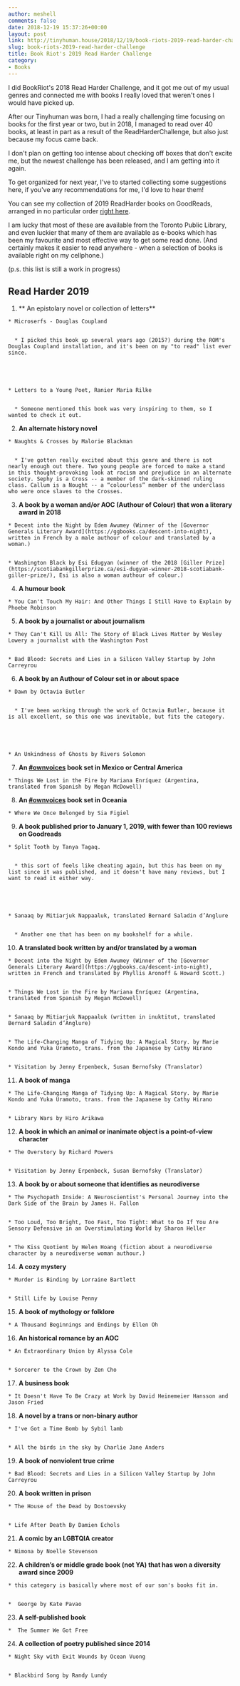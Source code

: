 ```yaml
---
author: meshell
comments: false
date: 2018-12-19 15:37:26+00:00
layout: post
link: http://tinyhuman.house/2018/12/19/book-riots-2019-read-harder-challenge/
slug: book-riots-2019-read-harder-challenge
title: Book Riot's 2019 Read Harder Challenge
category:
- Books
---
```


I did BookRiot's 2018 Read Harder Challenge, and it got me out of my usual genres and connected me with books I really loved that weren't ones I would have picked up.

After our Tinyhuman was born, I had a really challenging time focusing on books for the first year or two, but in 2018, I managed to read over 40 books, at least in part as a result of the ReadHarderChallenge, but also just because my focus came back.

I don't plan on getting too intense about checking off boxes that don't excite me, but the newest challenge has been released, and I am getting into it again.

To get organized for next year, I've to started collecting some suggestions here, if you've any recommendations for me, I'd love to hear them!

You can see my collection of 2019 ReadHarder books on GoodReads, arranged in no particular order [right here](https://www.goodreads.com/review/list/2388071-michelle?shelf=read-harder-2019).

I am lucky that most of these are available from the Toronto Public Library, and even luckier that many of them are available as e-books which has been my favourite and most effective way to get some read done. (And certainly makes it easier to read anywhere - when a selection of books is available right on my cellphone.)

(p.s. this list is still a work in progress)


## **Read Harder 2019**






  1. ** An epistolary novel or collection of letters**


    * Microserfs - Douglas Coupland


      * I picked this book up several years ago (2015?) during the ROM's Douglas Coupland installation, and it's been on my "to read" list ever since.





    * Letters to a Young Poet, Ranier Maria Rilke


      * Someone mentioned this book was very inspiring to them, so I wanted to check it out.








  2. **An alternate history novel**


    * Naughts & Crosses by Malorie Blackman


      * I've gotten really excited about this genre and there is not nearly enough out there. Two young people are forced to make a stand in this thought-provoking look at racism and prejudice in an alternate society. Sephy is a Cross -- a member of the dark-skinned ruling class. Callum is a Nought -- a “colourless” member of the underclass who were once slaves to the Crosses.








  3. **A book by a woman and/or AOC (Authour of Colour) that won a literary award in 2018**


    * Decent into the Night by Edem Awumey (Winner of the [Governor Generals Literary Award](https://ggbooks.ca/descent-into-night), written in French by a male authour of colour and translated by a woman.)


    * Washington Black by Esi Edugyan (winner of the 2018 [Giller Prize](https://scotiabankgillerprize.ca/esi-dugyan-winner-2018-scotiabank-giller-prize/), Esi is also a woman authour of colour.)





  4. **A humour book**


    * You Can't Touch My Hair: And Other Things I Still Have to Explain by Phoebe Robinson





  5. **A book by a journalist or about journalism**


    * They Can't Kill Us All: The Story of Black Lives Matter by Wesley Lowery a journalist with the Washington Post


    * Bad Blood: Secrets and Lies in a Silicon Valley Startup by John Carreyrou





  6. **A book by an Authour of Colour set in or about space**


    * Dawn by Octavia Butler


      * I've been working through the work of Octavia Butler, because it is all excellent, so this one was inevitable, but fits the category.





    * An Unkindness of Ghosts by Rivers Solomon





  7. **An [#ownvoices](http://www.corinneduyvis.net/ownvoices/) book set in Mexico or Central America**


    * Things We Lost in the Fire by Mariana Enríquez (Argentina, translated from Spanish by Megan McDowell)





  8. **An [#ownvoices](http://www.corinneduyvis.net/ownvoices/) book set in Oceania**


    * Where We Once Belonged by Sia Figiel





  9. **A book published prior to January 1, 2019, with fewer than 100 reviews on Goodreads**


    * Split Tooth by Tanya Tagaq.


      * this sort of feels like cheating again, but this has been on my list since it was published, and it doesn't have many reviews, but I want to read it either way.





    * Sanaaq by Mitiarjuk Nappaaluk, translated Bernard Saladin d’Anglure


      * Another one that has been on my bookshelf for a while.








  10. **A translated book written by and/or translated by a woman**


    * Decent into the Night by Edem Awumey (Winner of the [Governor Generals Literary Award](https://ggbooks.ca/descent-into-night), written in French and translated by Phyllis Aronoff & Howard Scott.)


    * Things We Lost in the Fire by Mariana Enríquez (Argentina, translated from Spanish by Megan McDowell)


    * Sanaaq by Mitiarjuk Nappaaluk (written in inuktitut, translated Bernard Saladin d’Anglure)


    * The Life-Changing Manga of Tidying Up: A Magical Story. by Marie Kondo and Yuka Uramoto, trans. from the Japanese by Cathy Hirano


    * Visitation by Jenny Erpenbeck, Susan Bernofsky (Translator)





  11. **A book of manga**


    * The Life-Changing Manga of Tidying Up: A Magical Story. by Marie Kondo and Yuka Uramoto, trans. from the Japanese by Cathy Hirano


    * Library Wars by Hiro Arikawa





  12. **A book in which an animal or inanimate object is a point-of-view character**


    * The Overstory by Richard Powers


    * Visitation by Jenny Erpenbeck, Susan Bernofsky (Translator)





  13. **A book by or about someone that identifies as neurodiverse**


    * The Psychopath Inside: A Neuroscientist's Personal Journey into the Dark Side of the Brain by James H. Fallon


    * Too Loud, Too Bright, Too Fast, Too Tight: What to Do If You Are Sensory Defensive in an Overstimulating World by Sharon Heller


    * The Kiss Quotient by Helen Hoang (fiction about a neurodiverse character by a neurodiverse woman authour.)





  14. **A cozy mystery**


    * Murder is Binding by Lorraine Bartlett


    * Still Life by Louise Penny





  15. **A book of mythology or folklore**


    * A Thousand Beginnings and Endings by Ellen Oh





  16. **An historical romance by an AOC**


    * An Extraordinary Union by Alyssa Cole


    * Sorcerer to the Crown by Zen Cho





  17. **A business book**


    * It Doesn't Have To Be Crazy at Work by David Heinemeier Hansson and Jason Fried





  18. **A novel by a trans or non-binary author**


    * I've Got a Time Bomb by Sybil lamb


    * All the birds in the sky by Charlie Jane Anders





  19. **A book of nonviolent true crime**


    * Bad Blood: Secrets and Lies in a Silicon Valley Startup by John Carreyrou





  20. **A book written in prison**


    * The House of the Dead by Dostoevsky


    * Life After Death By Damien Echols





  21. **A comic by an LGBTQIA creator**


    * Nimona by Noelle Stevenson





  22. **A children’s or middle grade book (not YA) that has won a diversity award since 2009**


    * this category is basically where most of our son's books fit in.


    *  George by Kate Pavao





  23. **A self-published book**


    *  The Summer We Got Free





  24. **A collection of poetry published since 2014**


    * Night Sky with Exit Wounds by Ocean Vuong


    * Blackbird Song by Randy Lundy
